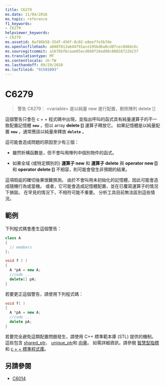 ```yaml
---
title: C6279
ms.date: 11/04/2016
ms.topic: reference
f1_keywords:
- C6279
helpviewer_keywords:
- C6279
ms.assetid: 0af88b58-35df-456f-8c02-e8eeffe3b7de
ms.openlocfilehash: a888f813a644791ace195bd6a8cd87cec848dc6c
ms.sourcegitcommit: a1676bf6caae05ecd698f26ed80c08828722b237
ms.translationtype: MT
ms.contentlocale: zh-TW
ms.lasthandoff: 09/29/2020
ms.locfileid: "91501093"
---
```

# <a name="c6279"></a>C6279

> 警告 C6279： \<variable> 是以純量 new 進行配置，刪除陣列 delete []

這個警告只會在 c + + 程式碼中出現，並指出呼叫的函式具有純量運算子的不一致配置記憶體 **`new`** ，但以 array **delete []** 運算子釋放它。 如果記憶體是以純量配置 **`new`** ，通常應該以純量來釋放 **`delete`** 。

這可能會造成問題的原因至少有三個：

- 雖然析構函數是，但不會叫用陣列中個別物件的函式。

- 如果全域 (或特定類別的) **運算子 new** 和 **運算子 delete** 與 **operator new []** 和 **operator delete []** 不相容，則可能會發生非預期的結果。

這項瑕疵的確切後果很難預測。 由於不會叫用未初始化的記憶體，因此可能會造成隨機行為或當機。 或者，它可能會造成記憶體配置，並在已覆寫運算子的情況下損毀。 在罕見的情況下，不相符可能不重要。 分析工具目前無法區別這些情況。

## <a name="example"></a>範例

下列程式碼會產生這個警告：

```cpp
class A
{
  // members
};

void f ( )
{
  A *pA = new A;
  //code ...
  delete[] pA;
}
```

若要更正這個警告，請使用下列程式碼：

```cpp
void f( )
{
  A *pA = new A;
  //code ...
  delete pA;
}
```

若要完全避免這類配置問題發生，請使用 C++ 標準範本庫 (STL) 提供的機制。 這些包含 [shared_ptr](../standard-library/shared-ptr-class.md)、 [unique_ptr](../standard-library/unique-ptr-class.md)和 [向量](../standard-library/vector.md)。 如需詳細資訊，請參閱 [智慧型指標](../cpp/smart-pointers-modern-cpp.md) 和 [c + + 標準程式庫](../standard-library/cpp-standard-library-reference.md)。

## <a name="see-also"></a>另請參閱

- [C6014](../code-quality/c6014.md)

